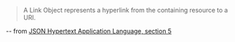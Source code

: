 > A Link Object represents a hyperlink from the containing resource to a URI.

-- from [JSON Hypertext Application Language, section 5](https://tools.ietf.org/html/draft-kelly-json-hal-08#section-5)